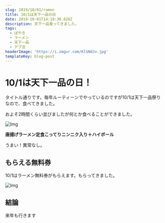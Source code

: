 ```yaml
---
slug: 2019/10/01/ramen
title: 10/1は天下一品の日
date: 2019-10-01T14:19:30.826Z
description: 天下一品食ってきました。
tags:
  - ぼやき
  - ラーメン
  - 天下一品
  - デブ活
headerImage: 'https://i.imgur.com/KlSNdJv.jpg'
templateKey: blog-post
---
```

# 10/1は天下一品の日！

タイトル通りです。毎年ルーティーンでやっているのですが10/1は天下一品祭りなので、食べてきました。

およそ2時間くらい並びましたが何とか食べることができました。

![Img](https://i.imgur.com/KlSNdJv.jpg)

**唐揚げラーメン定食こってりニンニク入り＋ハイボール**

うまい！異常なし。

## もらえる無料券

10/1はラーメン無料券がもらえます。もらってきました。

![Img](https://i.imgur.com/dWCY2vN.jpg)

## 結論

来年も行きます
